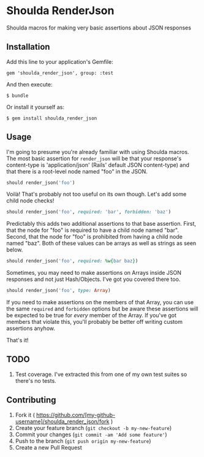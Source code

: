 # Shoulda RenderJson

Shoulda macros for making very basic assertions about JSON responses

## Installation

Add this line to your application's Gemfile:

    gem 'shoulda_render_json', group: :test

And then execute:

    $ bundle

Or install it yourself as:

    $ gem install shoulda_render_json

## Usage

I'm going to presume you're already familiar with using Shoulda macros.
The most basic assertion for `render_json` will be that your response's content-type is
'application/json' (Rails' default JSON content-type) and that there is a root-level node
named "foo" in the JSON. 

```ruby
should render_json('foo')
```

Voilà! That's probably not too useful on its own though. Let's add some child node checks!

```ruby
should render_json('foo', required: 'bar', forbidden: 'baz')
```

Predictably this adds two additional assertions to that base assertion. First, that the node for
"foo" is required to have a child node named "bar". Second, that the node for "foo" is prohibited
from having a child node named "baz". Both of these values can be arrays as well as strings as seen
below.

```ruby
should render_json('foo', required: %w{bar baz})
```

Sometimes, you may need to make assertions on Arrays inside JSON responses and not just Hash/Objects.
I've got you covered there too. 

```ruby
should render_json('foo', type: Array)
```

If you need to make assertions on the members of that Array, you can use the same `required` and 
`forbidden` options but be aware these assertions will be expected to be true for *every* member
of the Array. If you've got members that violate this, you'll probably be better off writing custom
assertions anyhow.

That's it!

## TODO

1. Test coverage. I've extracted this from one of my own test suites so there's no tests.

## Contributing

1. Fork it ( https://github.com/[my-github-username]/shoulda_render_json/fork )
2. Create your feature branch (`git checkout -b my-new-feature`)
3. Commit your changes (`git commit -am 'Add some feature'`)
4. Push to the branch (`git push origin my-new-feature`)
5. Create a new Pull Request
